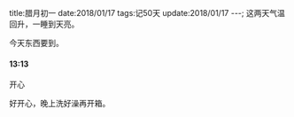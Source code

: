 title:腊月初一
date:2018/01/17
tags:记50天
update:2018/01/17
---;
这两天气温回升，一睡到天亮。

今天东西要到。

#### 13:13

开心

好开心，晚上洗好澡再开箱。
